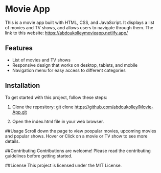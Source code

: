 # Movie App

This is a movie app built with HTML, CSS, and JavaScript. It displays a list of movies and TV shows, and allows users to navigate through them.
The link to this website: https://abdoukolleymovieapp.netlify.app/

## Features

- List of movies and TV shows
- Responsive design that works on desktop, tablets, and mobile
- Navigation menu for easy access to different categories

## Installation

To get started with this project, follow these steps:

1. Clone the repository: git clone https://github.com/abdoukolley/Movie-App.git

2. Open the index.html file in your web browser.

##Usage
Scroll down the page to view poopular movies, upcoming movies and popular shows. Hover or Click on a movie or TV show to see more details.

##Contributing
Contributions are welcome! Please read the contributing guidelines before getting started.

##License
This project is licensed under the MIT License.
